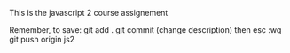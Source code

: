 This is the javascript 2 course assignement

Remember, to save: 
git add .
git commit
(change description) then esc
:wq
git push origin js2